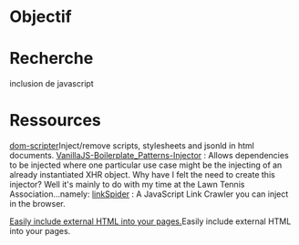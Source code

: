 # Objectif

# Recherche

inclusion de javascript


# Ressources
[dom-scripter](https://github.com/muratgozel/dom-scripter)Inject/remove scripts, stylesheets and jsonld in html documents. 
[VanillaJS-Boilerplate_Patterns-Injector](https://github.com/jaranF/VanillaJS-Boilerplate_Patterns-Injector) : Allows dependencies to be injected where one particular use case might be the injecting of an already instantiated XHR object. Why have I felt the need to create this injector? Well it's mainly to do with my time at the Lawn Tennis Association...namely:
[linkSpider](https://github.com/jscrip/linkSpider) : A JavaScript Link Crawler you can inject in the browser.

[Easily include external HTML into your pages.](https://github.com/justinfagnani/html-include-element)Easily include external HTML into your pages. 
